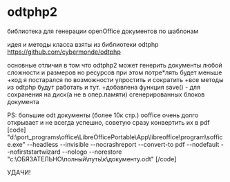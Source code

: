 odtphp2
=======

библиотека для генерации openOffice документов по шаблонам

идея и методы класса взяты из библиотеки odtphp https://github.com/cybermonde/odtphp

основные отличия в том что odtphp2 может генерить документы любой сложности и размеров
но ресурсов при этом потре*лять будет меньше
 +код я постарался по возможности упростить и сократить
 +все методы из odtphp будут работать и тут.
 +добавлена функция save() - для сохранения на диск(а не в опер.памяти) сгенерированных блоков документа


PS: большие odt документы (более 10к стр.) ooffice очень долго открывает и не всегда успешно, советую сразу конвертить их в pdf
[code]
"d:\port_programs\office\LibreOfficePortable\App\libreoffice\program\soffice.exe" --headless --invisible --nocrashreport --convert-to pdf --nodefault --nofirststartwizard --nologo --norestore "c:\ОБЯЗАТЕЛЬНО\полный\путь\к\документу.odt"
[/code]


УДАЧИ!